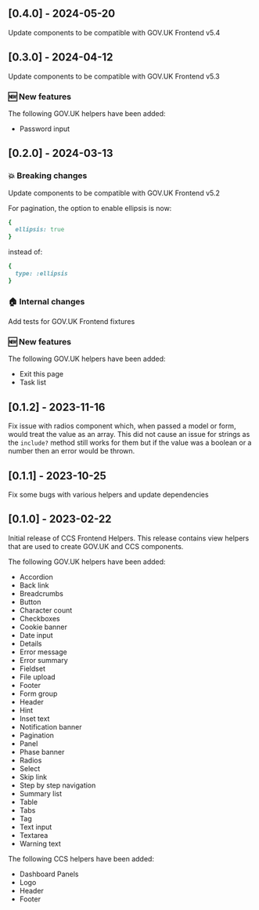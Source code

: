 ## [0.4.0] - 2024-05-20

Update components to be compatible with GOV.UK Frontend v5.4

## [0.3.0] - 2024-04-12

Update components to be compatible with GOV.UK Frontend v5.3

### 🆕 New features

The following GOV.UK helpers have been added:

- Password input

## [0.2.0] - 2024-03-13

### 💥 Breaking changes

Update components to be compatible with GOV.UK Frontend v5.2

For pagination, the option to enable ellipsis is now:
```ruby
{
  ellipsis: true
}
```
instead of:
```ruby
{
  type: :ellipsis
}
```

### 🏠 Internal changes

Add tests for GOV.UK Frontend fixtures

### 🆕 New features

The following GOV.UK helpers have been added:

- Exit this page
- Task list

## [0.1.2] - 2023-11-16

Fix issue with radios component which, when passed a model or form, would treat the value as an array.
This did not cause an issue for strings as the `include?` method still works for them but if the value was a boolean or a number then an error would be thrown.

## [0.1.1] - 2023-10-25

Fix some bugs with various helpers and update dependencies

## [0.1.0] - 2023-02-22

Initial release of CCS Frontend Helpers.
This release contains view helpers that are used to create GOV.UK and CCS components.

The following GOV.UK helpers have been added:

- Accordion
- Back link
- Breadcrumbs
- Button
- Character count
- Checkboxes
- Cookie banner
- Date input
- Details
- Error message
- Error summary
- Fieldset
- File upload
- Footer
- Form group
- Header
- Hint
- Inset text
- Notification banner
- Pagination
- Panel
- Phase banner
- Radios
- Select
- Skip link
- Step by step navigation
- Summary list
- Table
- Tabs
- Tag
- Text input
- Textarea
- Warning text

The following CCS helpers have been added:

- Dashboard Panels
- Logo
- Header
- Footer
